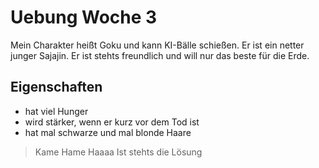 # Uebung Woche 3
Mein Charakter heißt Goku und kann KI-Bälle schießen. Er ist ein netter junger Sajajin. Er ist stehts freundlich und will nur das beste für die Erde.

## Eigenschaften
* hat viel Hunger
* wird stärker, wenn er kurz vor dem Tod ist
* hat mal schwarze und mal blonde Haare

> Kame Hame Haaaa
> Ist stehts die Lösung
